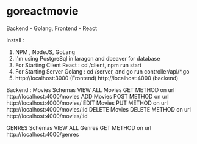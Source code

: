 # goreactmovie
Backend - Golang, Frontend - React

Install :
1. NPM , NodeJS, GoLang
2. I'm using PostgreSql in laragon and dbeaver for database
3. For Starting Client React : cd /client, npm run start
4. For Starting Server Golang : cd /server, and go run controller/api/*.go
5. http://localhost:3000 (Frontend) http://localhost:4000 (backend)


Backend : 
Movies Schemas
VIEW ALL Movies GET METHOD on url http://localhost:4000/movies
ADD Movies POST METHOD on url http://localhost:4000/movies/
EDIT Movies PUT METHOD on url http://localhost:4000/movies/:id
DELETE Movies DELETE METHOD on url http://localhost:4000/movies/:id

GENRES Schemas
VIEW ALL Genres GET METHOD on url http://localhost:4000/genres
